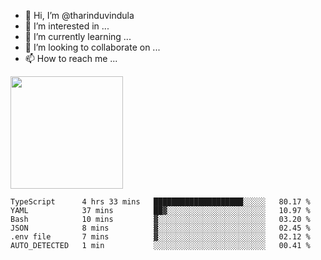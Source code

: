 - 👋 Hi, I’m @tharinduvindula
- 👀 I’m interested in ...
- 🌱 I’m currently learning ...
- 💞️ I’m looking to collaborate on ...
- 📫 How to reach me ...

<!---
tharinduvindula/tharinduvindula is a ✨ special ✨ repository because its `README.md` (this file) appears on your GitHub profile.
You can click the Preview link to take a look at your changes.
--->

<img height="180em" src="https://github-readme-stats.vercel.app/api?username=tharinduvindula&show_icons=true&hide_border=false&&count_private=true&include_all_commits=true" />


<!--START_SECTION:waka-->

```text
TypeScript      4 hrs 33 mins   ████████████████████░░░░░   80.17 %
YAML            37 mins         ██▓░░░░░░░░░░░░░░░░░░░░░░   10.97 %
Bash            10 mins         ▓░░░░░░░░░░░░░░░░░░░░░░░░   03.20 %
JSON            8 mins          ▓░░░░░░░░░░░░░░░░░░░░░░░░   02.45 %
.env file       7 mins          ▓░░░░░░░░░░░░░░░░░░░░░░░░   02.12 %
AUTO_DETECTED   1 min           ░░░░░░░░░░░░░░░░░░░░░░░░░   00.41 %
```

<!--END_SECTION:waka-->
